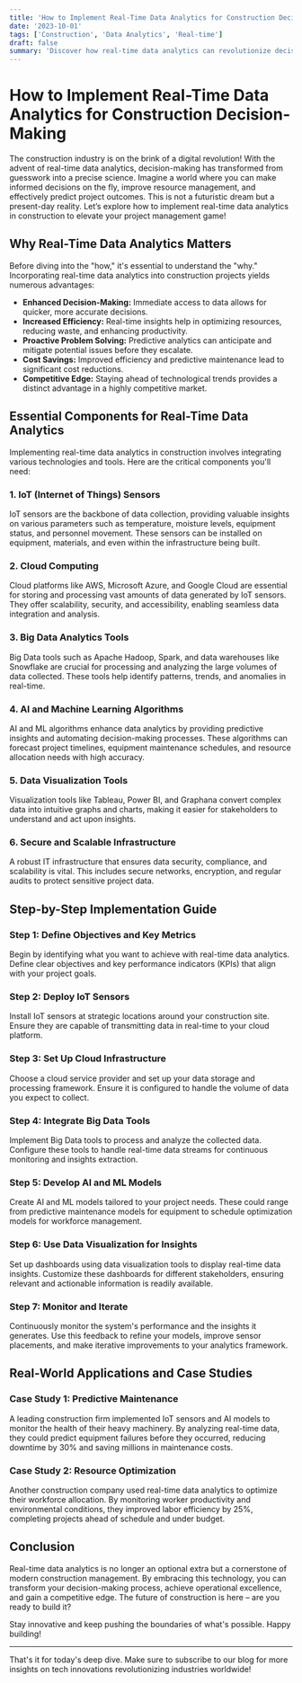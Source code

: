```yaml
---
title: 'How to Implement Real-Time Data Analytics for Construction Decision-Making'
date: '2023-10-01'
tags: ['Construction', 'Data Analytics', 'Real-time']
draft: false
summary: 'Discover how real-time data analytics can revolutionize decision-making in the construction industry. Learn about the tools, techniques, and benefits of integrating real-time data analytics into your construction projects.'
---
```


# How to Implement Real-Time Data Analytics for Construction Decision-Making

The construction industry is on the brink of a digital revolution! With the advent of real-time data analytics, decision-making has transformed from guesswork into a precise science. Imagine a world where you can make informed decisions on the fly, improve resource management, and effectively predict project outcomes. This is not a futuristic dream but a present-day reality. Let’s explore how to implement real-time data analytics in construction to elevate your project management game!

## Why Real-Time Data Analytics Matters

Before diving into the "how," it's essential to understand the "why." Incorporating real-time data analytics into construction projects yields numerous advantages:

- **Enhanced Decision-Making:** Immediate access to data allows for quicker, more accurate decisions.
- **Increased Efficiency:** Real-time insights help in optimizing resources, reducing waste, and enhancing productivity.
- **Proactive Problem Solving:** Predictive analytics can anticipate and mitigate potential issues before they escalate.
- **Cost Savings:** Improved efficiency and predictive maintenance lead to significant cost reductions.
- **Competitive Edge:** Staying ahead of technological trends provides a distinct advantage in a highly competitive market.

## Essential Components for Real-Time Data Analytics

Implementing real-time data analytics in construction involves integrating various technologies and tools. Here are the critical components you'll need:

### 1. **IoT (Internet of Things) Sensors**

IoT sensors are the backbone of data collection, providing valuable insights on various parameters such as temperature, moisture levels, equipment status, and personnel movement. These sensors can be installed on equipment, materials, and even within the infrastructure being built.

### 2. **Cloud Computing**

Cloud platforms like AWS, Microsoft Azure, and Google Cloud are essential for storing and processing vast amounts of data generated by IoT sensors. They offer scalability, security, and accessibility, enabling seamless data integration and analysis.

### 3. **Big Data Analytics Tools**

Big Data tools such as Apache Hadoop, Spark, and data warehouses like Snowflake are crucial for processing and analyzing the large volumes of data collected. These tools help identify patterns, trends, and anomalies in real-time.

### 4. **AI and Machine Learning Algorithms**

AI and ML algorithms enhance data analytics by providing predictive insights and automating decision-making processes. These algorithms can forecast project timelines, equipment maintenance schedules, and resource allocation needs with high accuracy.

### 5. **Data Visualization Tools**

Visualization tools like Tableau, Power BI, and Graphana convert complex data into intuitive graphs and charts, making it easier for stakeholders to understand and act upon insights.

### 6. **Secure and Scalable Infrastructure**

A robust IT infrastructure that ensures data security, compliance, and scalability is vital. This includes secure networks, encryption, and regular audits to protect sensitive project data.

## Step-by-Step Implementation Guide

### Step 1: **Define Objectives and Key Metrics**

Begin by identifying what you want to achieve with real-time data analytics. Define clear objectives and key performance indicators (KPIs) that align with your project goals.

### Step 2: **Deploy IoT Sensors**

Install IoT sensors at strategic locations around your construction site. Ensure they are capable of transmitting data in real-time to your cloud platform.

### Step 3: **Set Up Cloud Infrastructure**

Choose a cloud service provider and set up your data storage and processing framework. Ensure it is configured to handle the volume of data you expect to collect.

### Step 4: **Integrate Big Data Tools**

Implement Big Data tools to process and analyze the collected data. Configure these tools to handle real-time data streams for continuous monitoring and insights extraction.

### Step 5: **Develop AI and ML Models**

Create AI and ML models tailored to your project needs. These could range from predictive maintenance models for equipment to schedule optimization models for workforce management.

### Step 6: **Use Data Visualization for Insights**

Set up dashboards using data visualization tools to display real-time data insights. Customize these dashboards for different stakeholders, ensuring relevant and actionable information is readily available.

### Step 7: **Monitor and Iterate**

Continuously monitor the system's performance and the insights it generates. Use this feedback to refine your models, improve sensor placements, and make iterative improvements to your analytics framework.

## Real-World Applications and Case Studies

### **Case Study 1: Predictive Maintenance**

A leading construction firm implemented IoT sensors and AI models to monitor the health of their heavy machinery. By analyzing real-time data, they could predict equipment failures before they occurred, reducing downtime by 30% and saving millions in maintenance costs.

### **Case Study 2: Resource Optimization**

Another construction company used real-time data analytics to optimize their workforce allocation. By monitoring worker productivity and environmental conditions, they improved labor efficiency by 25%, completing projects ahead of schedule and under budget.

## Conclusion

Real-time data analytics is no longer an optional extra but a cornerstone of modern construction management. By embracing this technology, you can transform your decision-making process, achieve operational excellence, and gain a competitive edge. The future of construction is here – are you ready to build it?

Stay innovative and keep pushing the boundaries of what's possible. Happy building!

---

That's it for today's deep dive. Make sure to subscribe to our blog for more insights on tech innovations revolutionizing industries worldwide!